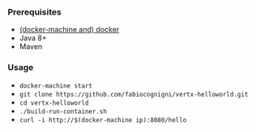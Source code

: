 ### Prerequisites

* [(docker-machine and) docker](https://docs.docker.com/engine/installation/)
* Java 8+
* Maven

### Usage

* `docker-machine start`
* `git clone https://github.com/fabiocognigni/vertx-helloworld.git`
* `cd vertx-helloworld`
* `./build-run-container.sh`
* `curl -i http://$(docker-machine ip):8080/hello`


